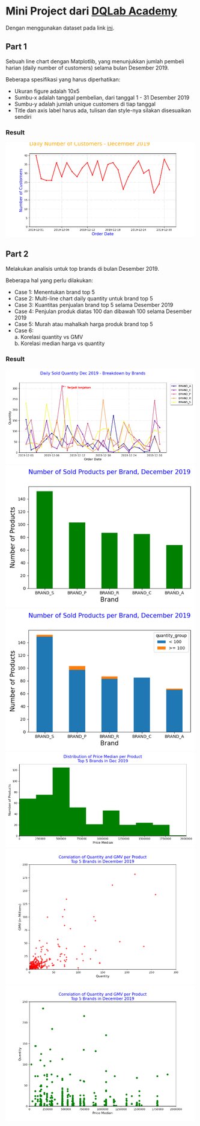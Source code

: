 # Mini Project dari [DQLab Academy](https://dqlab.id)

Dengan menggunakan dataset pada link [ini](https://dqlab-dataset.s3-ap-southeast-1.amazonaws.com/retail_raw_reduced.csv).

## Part 1

Sebuah line chart dengan Matplotlib, yang menunjukkan jumlah pembeli harian (daily number of customers) selama bulan Desember 2019.

Beberapa spesifikasi yang harus diperhatikan:
- Ukuran figure adalah 10x5
- Sumbu-x adalah tanggal pembelian, dari tanggal 1 - 31 Desember 2019
- Sumbu-y adalah jumlah unique customers di tiap tanggal
- Title dan axis label harus ada, tulisan dan style-nya silakan disesuaikan sendiri

### Result
![](Daily_number_of_customers_on_Desember.png)

## Part 2

Melakukan analisis untuk top brands di bulan Desember 2019. 

Beberapa hal yang perlu dilakukan:
- Case 1: Menentukan brand top 5
- Case 2: Multi-line chart daily quantity untuk brand top 5
- Case 3: Kuantitas penjualan brand top 5 selama Desember 2019
- Case 4: Penjulan produk diatas 100 dan dibawah 100 selama Desember 2019
- Case 5: Murah atau mahalkah harga produk brand top 5
- Case 6:   
  a. Korelasi quantity vs GMV   
  b. Korelasi median harga vs quantity
  
### Result
![](Daily_sold_quantity_Dec2019_Breakdown_by_brands.png)
![](Number_of_sold_product_per_brand_Dec2019.png)
![](Number_of_sold_product_per_brand_Dec2019_2.png)
![](Distribution_of_price_median_per_product_by_top_5_brand_Dec2019.png)
![](Correlation_of_quantity_and_GMV.png)
![](Correlation_of_median_price_and_quantity.png)
